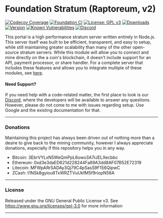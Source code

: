 # Foundation Stratum (Raptoreum, v2)

[![Codecov Coverage](https://img.shields.io/codecov/c/github/blinkhash/foundation-v2-raptoreum.svg?style=flat-square)](https://codecov.io/gh/blinkhash/foundation-v2-raptoreum/)
[![Foundation CI](https://github.com/blinkhash/foundation-v2-raptoreum/actions/workflows/build.yml/badge.svg?branch=master)](https://github.com/blinkhash/foundation-v2-raptoreum/actions/workflows/build.yml)
[![License: GPL v3](https://img.shields.io/badge/License-GPLv3-blue.svg)](https://www.gnu.org/licenses/gpl-3.0)
[![Downloads](https://img.shields.io/npm/dm/foundation-v2-raptoreum.svg)](https://www.npmjs.com/package/foundation-v2-raptoreum)
[![Version](https://img.shields.io/npm/v/foundation-v2-raptoreum.svg)](https://www.npmjs.com/package/foundation-v2-raptoreum)
[![Known Vulnerabilities](https://snyk.io/test/npm/foundation-v2-raptoreum/badge.svg)](https://snyk.io/test/npm/foundation-v2-raptoreum)
[![Discord](https://img.shields.io/discord/738590795384356904)](https://discord.gg/rNjez6VgNF)

This portal is a high performance stratum server written entirely in Node.js. This server itself was built to be efficient, transparent, and easy to setup, while still maintaining greater scalability than many of the other open-source stratum servers. While this module will allow you to connect and mine directly on the a coin's blockchain, it doesn't include support for an API, payment processor, or share handler. For a complete server that includes these features and allows you to integrate multiple of these modules, see [here](https://github.com/blinkhash/foundation-v2-server).

#### Need Support?

If you need help with a code-related matter, the first place to look is our [Discord](https://discord.gg/rNjez6VgNF), where the developers will be available to answer any questions. However, please do not come to me with issues regarding setup. Use Google and the existing documentation for that.

---

### Donations

Maintaining this project has always been driven out of nothing more than a desire to give back to the mining community, however I always appreciate donations, especially if this repository helps you in any way.

- Bitcoin: 3EbrVYLxN5WeQmPpL6owo3A7rJELXecbbc
- Ethereum: 0xd3e3daED621d228244Fa89A3dd8AF07B52E72319
- Litecoin: MFWpARrSADAy3Qj79C4pSasS9F156QipwC
- ZCash: t1NSk8gyiou8TxWRZTVuUkfM5f9riopN58A

---

### License

Released under the GNU General Public License v3. See https://www.gnu.org/licenses/gpl-3.0 for more information

---
